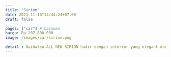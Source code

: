 ```yaml
---
title: "Sirion"
date: 2021-11-16T14:44:24+07:00
draft: false

pages: ["car"] # halaman 
harga: Rp 207.800.000
image: /images/car/sirion.png

detail : Daihatsu ALL NEW SIRION hadir dengan interior yang elegant dan memiliki fitur-fitur canggih di dalamnya. Nikmati dan rasakan fiturnya.Ruang Bagasi dengan kapasitas yang besar, muat untuk menyimpan bermacam barang bawaan di setiap aktivitas Anda
---
```


